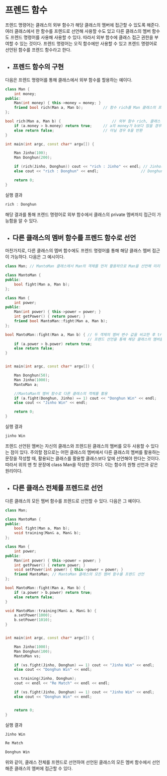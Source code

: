 # 프렌드 함수

프렌드 명령어는 클래스의 외부 함수가 해당 클래스의 멤버에 접근할 수 있도록 해준다. 여러 클래스에서 한 함수를 프렌드로 선언해 사용할 수도 있고 다른 클래스의 
멤버 함수도 프렌드 명령어를 사용해 사용할 수 있다. 따라서 외부 함수에 클래스 접근 권한을 부여할 수 있는 것이다. 프렌드 명령어는 오직 함수에만 사용할 수 있고 프렌드 명령어로
선언된 함수를 프렌드 함수라고 한다. 

+ ## 프렌드 함수의 구현

다음은 프렌드 명령어를 통해 클래스에서 외부 함수를 할용하는 예이다.


```c++
class Man {
	int money;
public:
	Man(int money) { this->money = money; }
	friend bool rich(Man a, Man b);         // 함수 rich를 Man 클래스의 프렌드로 선언
};

bool rich(Man a, Man b) {                       // 외부 함수 rich, 클래스 Man의 private 멤버에 접근 가능
	if (a.money > b.money) return true;     // a의 money가 b보다 많을 경우 1을 반환
	else return false;                      // 아닐 경우 0을 반환
}

int main(int argc, const char* argv[]) {

	Man Jinho(100);
	Man Donghun(200);

	if (rich(Jinho, Donghun)) cout << "rich : Jinho" << endl; // Jinho가 더 money가 많은 경우
	else cout << "rich : Donghun" << endl;                   // Donghun이 더 money가 많은 경우

	return 0;
}
```
실행 결과
```c++
rich : Donghun
```

해당 결과를 통해 프렌드 명령어로 외부 함수에서 클래스의 private 멤버까지 접근이 가능함을 알 수 있다.


+ ## 다른 클래스의 멤버 함수를 프렌드 함수로 선언

마찬가지로, 다른 클래스의 멤버 함수에도 프렌드 명령어를 통해 해당 클래스 멤버 접근이 가능하다. 다음은 그 예시이다.

```c++
class Man; // MantoMan 클래스에서 Man의 객체를 먼저 활용하므로 Man을 선언해 미리 알려줌

class MantoMan {
public:
	bool fight(Man a, Man b);
};

class Man {
	int power;
public:
	Man(int power) { this->power = power; }
	int getPower() { return power; }
	friend bool MantoMan::fight(Man a, Man b);
};

bool MantoMan::fight(Man a, Man b) { // 두 객체의 멤버 변수 값을 비교한 후 true 또는 false를 리턴
	                                 // 프렌드 선언을 통해 해당 클래스의 멤버를 사용할 수 있음
	if (a.power > b.power) return true;
	else return false;
}


int main(int argc, const char* argv[]) {

	Man Donghun(50);
	Man Jinho(1000);
	MantoMan a;

	//MantoMan의 멤버 함수로 다른 클래스의 객체를 활용
	if (a.fight(Donghun, Jinho) == 1) cout << "Donghun Win" << endl;
	else cout << "Jinho Win" << endl;

	return 0;
}
```
실행 결과
```c++
jinho Win
```

프렌드 선언된 멤버는 자신의 클래스와 프렌드된 클래스의 멤버를 모두 사용할 수 있다는 점이 있다. 주의할 점으로는 어떤 클래스의 멤버에서 다른 클래스의 멤버를
활용하는 문장을 작성할 때, 활용되는 클래스를 활용할 클래스보다 앞에 선언해야 한다는 것이다. 따라서 위의 맨 첫 문장에 class Man을 작성한 것이다.
이는 함수의 원형 선언과 같은 원리이다.


+ ## 다른 클래스 전체를 프렌드로 선언

다른 클래스의 모든 멤버 함수를 프렌드로 선언할 수 있다. 다음은 그 예이다.
```c++
class Man;

class MantoMan {
public:
	bool fight(Man a, Man b);
	void training(Man& a, Man& b);
};

class Man {
	int power;
public:
	Man(int power) { this->power = power; }
	int getPower() { return power; }
	void setPower(int power) { this->power = power; }
	friend MantoMan; // MantoMan 클래스의 모든 멤버 함수를 프렌드 선언
};

bool MantoMan::fight(Man a, Man b) {
	if (a.power > b.power) return true;
	else return false;
}

void MantoMan::training(Man& a, Man& b) {
	a.setPower(1000);
	b.setPower(1010);
}


int main(int argc, const char* argv[]) {

	Man Jinho(1000);
	Man Donghun(100);
	MantoMan vs;

	if (vs.fight(Jinho, Donghun) == 1) cout << "Jinho Win" << endl;
	else cout << "Donghun Win" << endl;

	vs.training(Jinho, Donghun);
	cout << endl << "Re Match" << endl << endl;

	if (vs.fight(Jinho, Donghun) == 1) cout << "Jinho Win" << endl;
	else cout << "Donghun Win" << endl;


	return 0;
}
```
실행 결과
```c++
Jinho Win

Re Match

Donghun Win
```


위와 같이, 클래스 전체를 프렌드로 선언하여 선언된 클래스의 모든 멤버 함수에서 선언해준 클래스의 멤버에 접근할 수 있다.


















